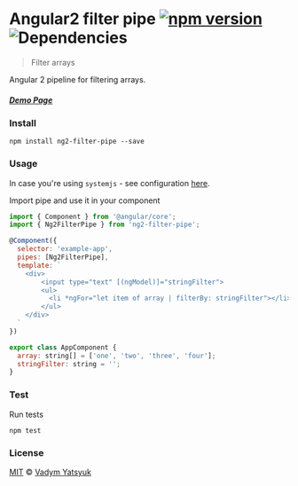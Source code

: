 # Angular2 filter pipe [![npm version](https://badge.fury.io/js/ng2-filter-pipe.svg)](https://badge.fury.io/js/ng2-filter-pipe) ![Dependencies](https://david-dm.org/vadimdez/ng2-filter-pipe.svg)

> Filter arrays
 
Angular 2 pipeline for filtering arrays.

##### [Demo Page](https://vadimdez.github.io/ng2-filter-pipe/)

### Install

```
npm install ng2-filter-pipe --save
```

### Usage

In case you're using ```systemjs``` - see configuration [here](https://github.com/VadimDez/ng2-filter-pipe/blob/master/SYSTEMJS.md).

Import pipe and use it in your component

```js
import { Component } from '@angular/core';
import { Ng2FilterPipe } from 'ng2-filter-pipe';

@Component({
  selector: 'example-app',
  pipes: [Ng2FilterPipe],
  template: `
    <div>
        <input type="text" [(ngModel)]="stringFilter">
        <ul>
          <li *ngFor="let item of array | filterBy: stringFilter"></li>
        </ul>
    </div>  
  `
})

export class AppComponent {
  array: string[] = ['one', 'two', 'three', 'four'];
  stringFilter: string = '';
}
```

### Test

Run tests

```
npm test
```

### License

[MIT](https://tldrlegal.com/license/mit-license) © [Vadym Yatsyuk](https://github.com/vadimdez)
